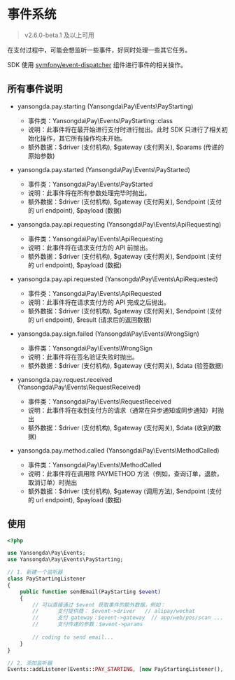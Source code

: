 # 事件系统

> v2.6.0-beta.1 及以上可用

在支付过程中，可能会想监听一些事件，好同时处理一些其它任务。

SDK 使用 [symfony/event-dispatcher](https://github.com/symfony/event-dispatcher) 组件进行事件的相关操作。

## 所有事件说明

- yansongda.pay.starting (Yansongda\Pay\Events\PayStarting)
    
    - 事件类：Yansongda\Pay\Events\PayStarting::class
    - 说明：此事件将在最开始进行支付时进行抛出。此时 SDK 只进行了相关初始化操作，其它所有操作均未开始。
    - 额外数据：$driver (支付机构), $gateway (支付网关), $params (传递的原始参数)
    
- yansongda.pay.started (Yansongda\Pay\Events\PayStarted)

    - 事件类：Yansongda\Pay\Events\PayStarted
    - 说明：此事件将在所有参数处理完毕时抛出。
    - 额外数据：$driver (支付机构), $gateway (支付网关), $endpoint (支付的 url endpoint), $payload (数据)

- yansongda.pay.api.requesting (Yansongda\Pay\Events\ApiRequesting)

    - 事件类：Yansongda\Pay\Events\ApiRequesting
    - 说明：此事件将在请求支付方的 API 前抛出。
    - 额外数据：$driver (支付机构), $gateway (支付网关), $endpoint (支付的 url endpoint), $payload (数据)
        
- yansongda.pay.api.requested (Yansongda\Pay\Events\ApiRequested)

    - 事件类：Yansongda\Pay\Events\ApiRequested
    - 说明：此事件将在请求支付方的 API 完成之后抛出。
    - 额外数据：$driver (支付机构), $gateway (支付网关), $endpoint (支付的 url endpoint), $result (请求后的返回数据)
        
- yansongda.pay.sign.failed (Yansongda\Pay\Events\WrongSign)
    
    - 事件类：Yansongda\Pay\Events\WrongSign
    - 说明：此事件将在签名验证失败时抛出。
    - 额外数据：$driver (支付机构), $gateway (支付网关), $data (验签数据)
    
- yansongda.pay.request.received (Yansongda\Pay\Events\RequestReceived)
    
    - 事件类：Yansongda\Pay\Events\RequestReceived
    - 说明：此事件将在收到支付方的请求（通常在异步通知或同步通知）时抛出
    - 额外数据：$driver (支付机构), $gateway (支付网关), $data (收到的数据)
    
- yansongda.pay.method.called (Yansongda\Pay\Events\MethodCalled)
    
    - 事件类：Yansongda\Pay\Events\MethodCalled
    - 说明：此事件将在调用除 PAYMETHOD 方法（例如，查询订单，退款，取消订单）时抛出
    - 额外数据：$driver (支付机构), $gateway (调用方法), $endpoint (支付的 url endpoint), $payload (数据)

## 使用

```php
<?php

use Yansongda\Pay\Events;
use Yansongda\Pay\Events\PayStarting;

// 1. 新建一个监听器
class PayStartingListener
{
    public function sendEmail(PayStarting $event)
    {
        // 可以直接通过 $event 获取事件的额外数据，例如：
        //      支付提供商： $event->driver   // alipay/wechat
        //      支付 gateway：$event->gateway  // app/web/pos/scan ...
        //      支付传递的参数：$event->params
        
        // coding to send email...
    }
}

// 2. 添加监听器
Events::addListener(Events::PAY_STARTING, [new PayStartingListener(), 'sendEmail']);
```

